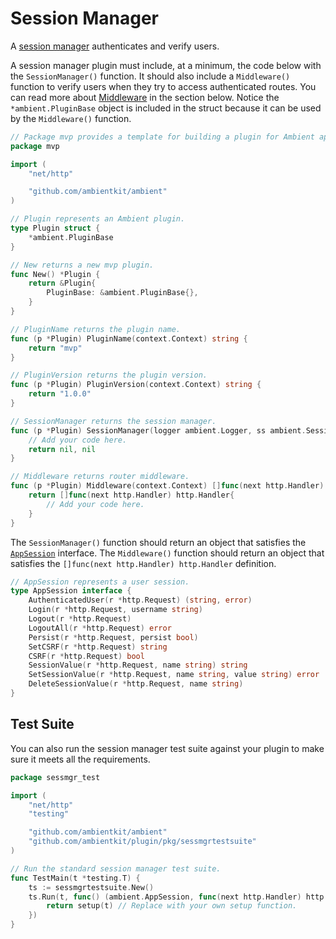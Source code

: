 # Session Manager

A [session manager](https://github.com/ambientkit/plugin/blob/main/sessionmanager/scssession/scssession.go) authenticates and verify users.

A session manager plugin must include, at a minimum, the code below with the `SessionManager()` function. It should also include a `Middleware()` function to verify users when they try to access authenticated routes. You can read more about [Middleware](#middleware) in the section below. Notice the `*ambient.PluginBase` object is included in the struct because it can be used by the `Middleware()` function.

```go
// Package mvp provides a template for building a plugin for Ambient apps.
package mvp

import (
	"net/http"

	"github.com/ambientkit/ambient"
)

// Plugin represents an Ambient plugin.
type Plugin struct {
	*ambient.PluginBase
}

// New returns a new mvp plugin.
func New() *Plugin {
	return &Plugin{
		PluginBase: &ambient.PluginBase{},
	}
}

// PluginName returns the plugin name.
func (p *Plugin) PluginName(context.Context) string {
	return "mvp"
}

// PluginVersion returns the plugin version.
func (p *Plugin) PluginVersion(context.Context) string {
	return "1.0.0"
}

// SessionManager returns the session manager.
func (p *Plugin) SessionManager(logger ambient.Logger, ss ambient.SessionStorer) (ambient.AppSession, error) {
	// Add your code here.
	return nil, nil
}

// Middleware returns router middleware.
func (p *Plugin) Middleware(context.Context) []func(next http.Handler) http.Handler {
	return []func(next http.Handler) http.Handler{
		// Add your code here.
	}
}
```

The `SessionManager()` function should return an object that satisfies the [`AppSession`](https://github.com/ambientkit/ambient/blob/main/ambient_session.go) interface. The `Middleware()` function should return an object that satisfies the `[]func(next http.Handler) http.Handler` definition.

```go title="ambient_session.go"
// AppSession represents a user session.
type AppSession interface {
	AuthenticatedUser(r *http.Request) (string, error)
	Login(r *http.Request, username string)
	Logout(r *http.Request)
	LogoutAll(r *http.Request) error
	Persist(r *http.Request, persist bool)
	SetCSRF(r *http.Request) string
	CSRF(r *http.Request) bool
	SessionValue(r *http.Request, name string) string
	SetSessionValue(r *http.Request, name string, value string) error
	DeleteSessionValue(r *http.Request, name string)
}
```

## Test Suite

You can also run the session manager test suite against your plugin to make sure it meets all the requirements.

```go title="sessmgr_test.go"
package sessmgr_test

import (
	"net/http"
	"testing"

	"github.com/ambientkit/ambient"
	"github.com/ambientkit/plugin/pkg/sessmgrtestsuite"
)

// Run the standard session manager test suite.
func TestMain(t *testing.T) {
	ts := sessmgrtestsuite.New()
	ts.Run(t, func() (ambient.AppSession, func(next http.Handler) http.Handler) {
		return setup(t) // Replace with your own setup function.
	})
}
```